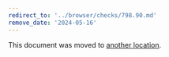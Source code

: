 ```yaml
---
redirect_to: '../browser/checks/798.90.md'
remove_date: '2024-05-16'
---
```


This document was moved to [another location](../browser/checks/798.90.md).

<!-- This redirect file can be deleted after 2024-05-16. -->
<!-- Redirects that point to other docs in the same project expire in three months. -->
<!-- Redirects that point to docs in a different project or site (for example, link is not relative and starts with `https:`) expire in one year. -->
<!-- Before deletion, see: https://docs.gitlab.com/ee/development/documentation/redirects.html -->
